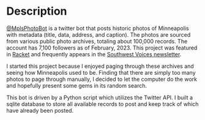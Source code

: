 # Description    
[@MplsPhotoBot](https://twitter.com/MplsPhotoBot) is a twitter bot that posts historic photos of Minneapolis with metadata (title, data, address, and caption). The photos are sourced from various public photo archives, totaling about 100,000 records. The account has 7,100 followers as of February, 2023. This project was featured in [Racket](https://racketmn.com/you-gotta-follow-mplsphotobot/) and frequently appears in the [Southwest Voices newsletter](https://www.southwestvoices.news/posts/minneapolis-boys-hockey-team-in-historical-playoffs-tap-your-trees-for-syrup-park-board-meets-tonight).

I started this project because I enjoyed paging through these archives and seeing how Minneapolis used to be. Finding that there are simply too many photos to page through manually, I decided to let the computer do the work and hopefully present some gems in its random search.

This bot is driven by a Python script which utilizes the Twitter API. I built a sqlite database to store all available records to post and keep track of which have already been posted.
